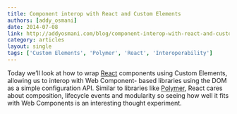 ```yaml
---
title: Component interop with React and Custom Elements
authors: [addy_osmani]
date: 2014-07-08
link: http://addyosmani.com/blog/component-interop-with-react-and-custom-elements/
category: articles
layout: single
tags: ['Custom Elements', 'Polymer', 'React', 'Interoperability']
---
```


Today we’ll look at how to wrap [React](http://facebook.github.io/react/)
components using Custom Elements, allowing us to interop with Web Component-
based libraries using the DOM as a simple configuration API. Similar to
libraries like [Polymer](http://polymer-project.org/), React cares about
composition, lifecycle events and modularity so seeing how well it fits with Web
Components is an interesting thought experiment.

<!-- Excerpt -->
